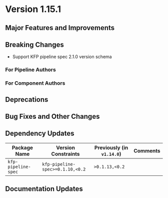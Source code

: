 # Version 1.15.1

## Major Features and Improvements

## Breaking Changes

*  Support KFP pipeline spec 2.1.0 version schema

### For Pipeline Authors

### For Component Authors

## Deprecations

## Bug Fixes and Other Changes

## Dependency Updates
| Package Name | Version Constraints | Previously (in `v1.14.0`) | Comments |
| -- | -- | -- | -- |
| `kfp-pipeline-spec` | `kfp-pipeline-spec>=0.1.10,<0.2` | `>0.1.13,<0.2` | |

## Documentation Updates
